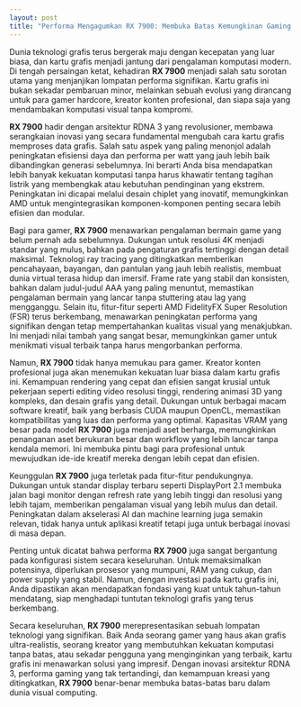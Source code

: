 ```yaml
---
layout: post
title: "Performa Mengagumkan RX 7900: Membuka Batas Kemungkinan Gaming dan Kreativitas"
---
```


Dunia teknologi grafis terus bergerak maju dengan kecepatan yang luar biasa, dan kartu grafis menjadi jantung dari pengalaman komputasi modern. Di tengah persaingan ketat, kehadiran **RX 7900** menjadi salah satu sorotan utama yang menjanjikan lompatan performa signifikan. Kartu grafis ini bukan sekadar pembaruan minor, melainkan sebuah evolusi yang dirancang untuk para gamer hardcore, kreator konten profesional, dan siapa saja yang mendambakan komputasi visual tanpa kompromi.

**RX 7900** hadir dengan arsitektur RDNA 3 yang revolusioner, membawa serangkaian inovasi yang secara fundamental mengubah cara kartu grafis memproses data grafis. Salah satu aspek yang paling menonjol adalah peningkatan efisiensi daya dan performa per watt yang jauh lebih baik dibandingkan generasi sebelumnya. Ini berarti Anda bisa mendapatkan lebih banyak kekuatan komputasi tanpa harus khawatir tentang tagihan listrik yang membengkak atau kebutuhan pendinginan yang ekstrem. Peningkatan ini dicapai melalui desain chiplet yang inovatif, memungkinkan AMD untuk mengintegrasikan komponen-komponen penting secara lebih efisien dan modular.

Bagi para gamer, **RX 7900** menawarkan pengalaman bermain game yang belum pernah ada sebelumnya. Dukungan untuk resolusi 4K menjadi standar yang mulus, bahkan pada pengaturan grafis tertinggi dengan detail maksimal. Teknologi ray tracing yang ditingkatkan memberikan pencahayaan, bayangan, dan pantulan yang jauh lebih realistis, membuat dunia virtual terasa hidup dan imersif. Frame rate yang stabil dan konsisten, bahkan dalam judul-judul AAA yang paling menuntut, memastikan pengalaman bermain yang lancar tanpa stuttering atau lag yang mengganggu. Selain itu, fitur-fitur seperti AMD FidelityFX Super Resolution (FSR) terus berkembang, menawarkan peningkatan performa yang signifikan dengan tetap mempertahankan kualitas visual yang menakjubkan. Ini menjadi nilai tambah yang sangat besar, memungkinkan gamer untuk menikmati visual terbaik tanpa harus mengorbankan performa.

Namun, **RX 7900** tidak hanya memukau para gamer. Kreator konten profesional juga akan menemukan kekuatan luar biasa dalam kartu grafis ini. Kemampuan rendering yang cepat dan efisien sangat krusial untuk pekerjaan seperti editing video resolusi tinggi, rendering animasi 3D yang kompleks, dan desain grafis yang detail. Dukungan untuk berbagai macam software kreatif, baik yang berbasis CUDA maupun OpenCL, memastikan kompatibilitas yang luas dan performa yang optimal. Kapasitas VRAM yang besar pada model **RX 7900** juga menjadi aset berharga, memungkinkan penanganan aset berukuran besar dan workflow yang lebih lancar tanpa kendala memori. Ini membuka pintu bagi para profesional untuk mewujudkan ide-ide kreatif mereka dengan lebih cepat dan efisien.

Keunggulan **RX 7900** juga terletak pada fitur-fitur pendukungnya. Dukungan untuk standar display terbaru seperti DisplayPort 2.1 membuka jalan bagi monitor dengan refresh rate yang lebih tinggi dan resolusi yang lebih tajam, memberikan pengalaman visual yang lebih mulus dan detail. Peningkatan dalam akselerasi AI dan machine learning juga semakin relevan, tidak hanya untuk aplikasi kreatif tetapi juga untuk berbagai inovasi di masa depan.

Penting untuk dicatat bahwa performa **RX 7900** juga sangat bergantung pada konfigurasi sistem secara keseluruhan. Untuk memaksimalkan potensinya, diperlukan prosesor yang mumpuni, RAM yang cukup, dan power supply yang stabil. Namun, dengan investasi pada kartu grafis ini, Anda dipastikan akan mendapatkan fondasi yang kuat untuk tahun-tahun mendatang, siap menghadapi tuntutan teknologi grafis yang terus berkembang.

Secara keseluruhan, **RX 7900** merepresentasikan sebuah lompatan teknologi yang signifikan. Baik Anda seorang gamer yang haus akan grafis ultra-realistis, seorang kreator yang membutuhkan kekuatan komputasi tanpa batas, atau sekadar pengguna yang menginginkan yang terbaik, kartu grafis ini menawarkan solusi yang impresif. Dengan inovasi arsitektur RDNA 3, performa gaming yang tak tertandingi, dan kemampuan kreasi yang ditingkatkan, **RX 7900** benar-benar membuka batas-batas baru dalam dunia visual computing.
